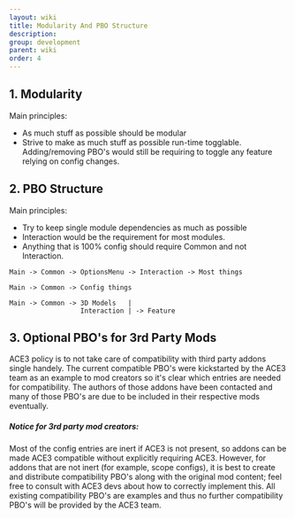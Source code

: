 ```yaml
---
layout: wiki
title: Modularity And PBO Structure
description: 
group: development
parent: wiki
order: 4
---
```


## 1. Modularity

Main principles:

- As much stuff as possible should be modular
- Strive to make as much stuff as possible run-time togglable. Adding/removing PBO's would still be requiring to toggle any feature relying on config changes.

## 2. PBO Structure

Main principles:

- Try to keep single module dependencies as much as possible
- Interaction would be the requirement for most modules.
- Anything that is 100% config should require Common and not Interaction.

```
Main -> Common -> OptionsMenu -> Interaction -> Most things

Main -> Common -> Config things

Main -> Common -> 3D Models   |
                  Interaction | -> Feature
```

## 3. Optional PBO's for 3rd Party Mods

ACE3 policy is to not take care of compatibility with third party addons single handely. The current compatible PBO's were kickstarted by the ACE3 team as an example to mod creators so it's clear which entries are needed for compatibility. The authors of those addons have been contacted and many of those PBO's are due to be included in their respective mods eventually.

<div class="panel info">
    <h5>Notice for 3rd party mod creators:</h5>
    <p>Most of the config entries are inert if ACE3 is not present, so addons can be made ACE3 compatible without explicitly requiring ACE3. However, for addons that are not inert (for example, scope configs), it is best to create and distribute compatibility PBO's along with the original mod content; feel free to consult with ACE3 devs about how to correctly implement this. All existing compatibility PBO's are examples and thus no further compatibility PBO's will be provided by the ACE3 team.</p>
</div>


